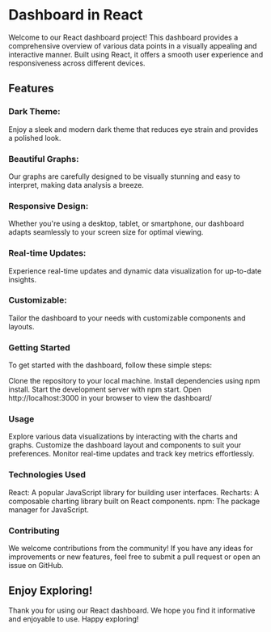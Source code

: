 # Dashboard in React

Welcome to our React dashboard project! This dashboard provides a comprehensive overview of various data points in a visually appealing and interactive manner. Built using React, it offers a smooth user experience and responsiveness across different devices.

## Features

### Dark Theme:
Enjoy a sleek and modern dark theme that reduces eye strain and provides a polished look.
### Beautiful Graphs:
Our graphs are carefully designed to be visually stunning and easy to interpret, making data analysis a breeze.
### Responsive Design:
Whether you're using a desktop, tablet, or smartphone, our dashboard adapts seamlessly to your screen size for optimal viewing.
### Real-time Updates:
Experience real-time updates and dynamic data visualization for up-to-date insights.
### Customizable:
Tailor the dashboard to your needs with customizable components and layouts.

### Getting Started

To get started with the dashboard, follow these simple steps:

Clone the repository to your local machine.
Install dependencies using npm install.
Start the development server with npm start.
Open http://localhost:3000 in your browser to view the dashboard/

### Usage

Explore various data visualizations by interacting with the charts and graphs.
Customize the dashboard layout and components to suit your preferences.
Monitor real-time updates and track key metrics effortlessly.

### Technologies Used

React: A popular JavaScript library for building user interfaces.
Recharts: A composable charting library built on React components.
npm: The package manager for JavaScript.

### Contributing

We welcome contributions from the community! If you have any ideas for improvements or new features, feel free to submit a pull request or open an issue on GitHub.

## Enjoy Exploring!

Thank you for using our React dashboard. We hope you find it informative and enjoyable to use. Happy exploring!

